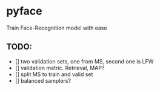 # pyface
Train Face-Recognition model with ease

## TODO:
- [] two validation sets, one from MS, second one is LFW
- [] validation metric. Retrieval, MAP?
- [] split MS to train and valid set
- [] balanced samplers?
